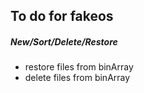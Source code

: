 ## To do for fakeos

##### New/Sort/Delete/Restore

- restore files from binArray
- delete files from binArray
